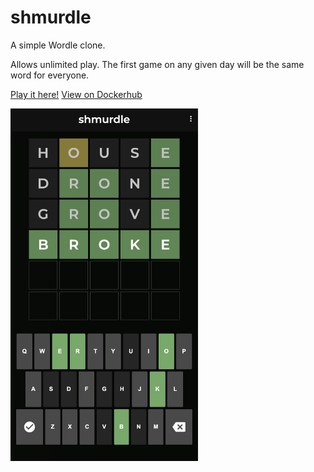 # shmurdle

A simple Wordle clone.

Allows unlimited play. The first game on any given day will be the same word for everyone.

[Play it here!](https://odisfm.github.io/shmurdle/)
[View on Dockerhub](https://hub.docker.com/repository/docker/odisfm/shmurdle/general)


<img src="screenshot.jpg" alt="An example screenshot of the app." style="width: 300px">